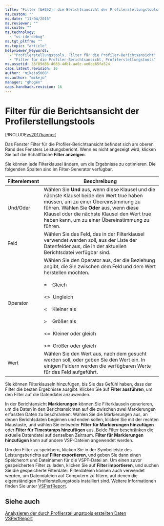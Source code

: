 ```yaml
---
title: "Filter f&#252;r die Berichtsansicht der Profilerstellungstools | Microsoft Docs"
ms.custom: ""
ms.date: "11/04/2016"
ms.reviewer: ""
ms.suite: ""
ms.technology: 
  - "vs-ide-debug"
ms.tgt_pltfrm: ""
ms.topic: "article"
helpviewer_keywords: 
  - "Profilerstellungstools, Filter für die Profiler-Berichtsansicht"
  - "Filter für die Profiler-Berichtsansicht, Profilerstellungstools"
ms.assetid: 35f89d86-4683-4db1-aa0c-ae0ce65fa524
caps.latest.revision: 16
author: "mikejo5000"
ms.author: "mikejo"
manager: "ghogen"
caps.handback.revision: 16
---
```

# Filter f&#252;r die Berichtsansicht der Profilerstellungstools
[!INCLUDE[vs2017banner](../code-quality/includes/vs2017banner.md)]

Das Fenster Filter für die Profiler\-Berichtsansicht befindet sich am oberen Rand des Fensters Leistungsbericht.  Wenn es nicht angezeigt wird, klicken Sie auf die Schaltfläche **Filter anzeigen**.  
  
 Sie können jede Filterklausel ändern, um die Ergebnisse zu optimieren.  Die folgenden Spalten sind im Filter\-Generator verfügbar.  
  
|Filterelement|**Beschreibung**|  
|-------------------|----------------------|  
|Und\/Oder|Wählen Sie **Und** aus, wenn diese Klausel und die nächste Klausel beide den Wert true haben müssen, um zu einer Übereinstimmung zu führen.  Wählen Sie **Oder** aus, wenn diese Klausel oder die nächste Klausel den Wert true haben kann, um zu einer Übereinstimmung zu führen.|  
|Feld|Wählen Sie das Feld, das in der Filterklausel verwendet werden soll, aus der Liste der Datenfelder aus, die in der aktuellen Berichtsdatei verfügbar sind.|  
|Operator|Wählen Sie den Operator aus, der die Beziehung angibt, die Sie zwischen dem Feld und dem Wert herstellen möchten.<br /><br /> \=    Gleich<br /><br /> \<\>  Ungleich<br /><br /> \<    Kleiner als<br /><br /> \>    Größer als<br /><br /> \<\=  Kleiner oder gleich<br /><br /> \>\=  Größer oder gleich|  
|Wert|Wählen Sie den Wert aus, nach dem gesucht werden soll, oder geben Sie den Wert ein.  In einigen Feldern werden die verfügbaren Werte für das Feld aufgeführt.|  
  
 Sie können Filterklauseln hinzufügen, bis Sie das Gefühl haben, dass der Filter die besten Ergebnisse ausgibt.  Klicken Sie auf **Filter ausführen**, um den Filter auf die Datendatei anzuwenden.  
  
 In der Berichtansicht **Markierungen** können Sie Filterklauseln generieren, um die Daten in den Berichtansichten auf die zwischen zwei Markierungen erfassten Daten zu beschränken.  Wählen Sie die Markierungen aus, an denen Berichtsdaten beginnen und enden sollen, klicken Sie mit der rechten Maustaste, und wählen Sie entweder **Filter für Markierungen hinzufügen** oder **Filter für Timestamps hinzufügen** aus.  Beide Filter beschränken die aktuelle Datendatei auf denselben Zeitraum. **Filter für Markierungen hinzufügen** kann auf andere VSP\-Dateien angewendet werden.  
  
 Um den Filter zu speichern, klicken Sie in der Symbolleiste des Leistungsberichts auf **Filter exportieren**, und geben Sie dann einen Speicherort und Dateinamen für die VSPF\-Datei an.  Um einen zuvor gespeicherten Filter zu laden, klicken Sie auf **Filter importieren**, und suchen Sie die gespeicherte Filterdatei.  Filterdateien können auch verwendet werden, um Datendateien auf Computern zu filtern, auf denen die eigenständigen Profilerstellungstools installiert sind.  Weitere Informationen finden Sie unter [VSPerfReport](../profiling/vsperfreport.md).  
  
## Siehe auch  
 [Analysieren der durch Profilerstellungstools erstellten Daten](../profiling/analyzing-performance-tools-data.md)   
 [VSPerfReport](../profiling/vsperfreport.md)